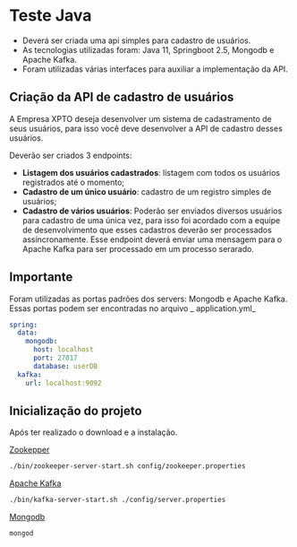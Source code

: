 # Teste Java

- Deverá ser criada uma api simples para cadastro de usuários.
- As tecnologias utilizadas foram: Java 11, Springboot 2.5, Mongodb e Apache Kafka.
- Foram utilizadas várias interfaces para auxiliar a implementação da API.

## Criação da API de cadastro de usuários

A Empresa XPTO deseja desenvolver um sistema de cadastramento de seus usuários, para isso você deve desenvolver a API de
cadastro desses usuários.

Deverão ser criados 3 endpoints:

- **Listagem dos usuários cadastrados**: listagem com todos os usuários registrados até o momento;
- **Cadastro de um único usuário**: cadastro de um registro simples de usuários;
- **Cadastro de vários usuários**: Poderão ser enviados diversos usuários para cadastro de uma única vez, para isso foi
  acordado com a equipe de desenvolvimento que esses cadastros deverão ser processados assíncronamente. Esse endpoint
  deverá enviar uma mensagem para o Apache Kafka para ser processado em um processo serarado.

## Importante

Foram utilizadas as portas padrões dos servers: Mongodb e Apache Kafka. Essas portas podem ser encontradas no arquivo _
application.yml_

```yml
spring:
  data:
    mongodb:
      host: localhost
      port: 27017
      database: userDB
  kafka:
    url: localhost:9092
```

## Inicialização do projeto

Após ter realizado o download e a instalação.

[Zookepper](https://kafka.apache.org/downloads)

```bash
./bin/zookeeper-server-start.sh config/zookeeper.properties

```

[Apache Kafka](https://kafka.apache.org/downloads)

```bash
./bin/kafka-server-start.sh ./config/server.properties
```

[Mongodb](https://www.mongodb.com)

```bash
mongod
```